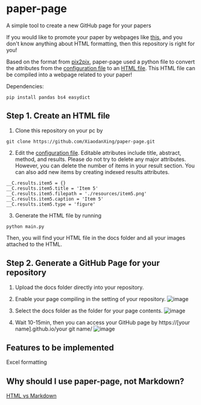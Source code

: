 # paper-page
A simple tool to create a new GitHub page for your papers

If you would like to promote your paper by webpages like [this](https://phillipi.github.io/pix2pix/), and you don't know anything about HTML formatting, then this repository is right for you!

Based on the format from [pix2pix](phillipi.github.io/pix2pix/), paper-page used a python file to convert the attributes from the [configuration file](./config.py) to an [HTML file](./docs/index.html). This HTML file can be compiled into a webpage related to your paper!

Dependencies:
```
pip install pandas bs4 easydict
```

## Step 1. Create an HTML file
1. Clone this repository on your pc by
```
git clone https://github.com/XiaodanXing/paper-page.git
```

2. Edit the [configuration file](./config.py). Editable attributes include title, abstract, method, and results. Please do not try to delete any major attributes. However, you can delete the number of items in your result section. You can also add new items by creating indexed results attributes.
```
__C.results.item5 = {}
__C.results.item5.title = 'Item 5'
__C.results.item5.filepath = './resources/item5.png'
__C.results.item5.caption = 'Item 5'
__C.results.item5.type = 'figure'
```

3. Generate the HTML file by running
```
python main.py
```
Then, you will find your HTML file in the docs folder and all your images attached to the HTML. 


## Step 2. Generate a GitHub Page for your repository
1. Upload the docs folder directly into your repository.


2. Enable your page compiling in the setting of your repository.
![image](https://user-images.githubusercontent.com/30890745/175132576-762e9242-6066-45cd-ba2b-24271c688d09.png)

3. Select the docs folder as the folder for your page contents.
![image](https://user-images.githubusercontent.com/30890745/175132837-820600b7-0f4b-49ec-8d46-cabfd0b70891.png)

4. Wait 10-15min, then you can access your GitHub page by https://[your name].github.io/your git name/
![image](https://user-images.githubusercontent.com/30890745/175133179-29738f8a-6db6-48c5-8d9f-9e0ebcb4c642.png)


## Features to be implemented

Excel formatting

## Why should I use paper-page, not Markdown?

[HTML vs Markdown](https://developers.google.com/style/markdown)



